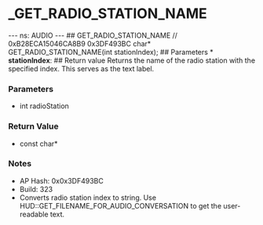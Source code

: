 # _GET_RADIO_STATION_NAME

--- ns: AUDIO --- ## GET_RADIO_STATION_NAME  // 0xB28ECA15046CA8B9 0x3DF493BC char* GET_RADIO_STATION_NAME(int stationIndex);  ## Parameters * **stationIndex**:  ## Return value Returns the name of the radio station with the specified index. This serves as the text label.

### Parameters
* int radioStation

### Return Value
* const char*

### Notes
* AP Hash: 0x0x3DF493BC
* Build: 323
* Converts radio station index to string. Use HUD::GET_FILENAME_FOR_AUDIO_CONVERSATION to get the user-readable text.

